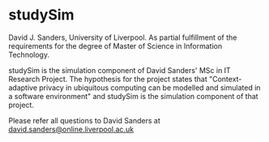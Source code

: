 # studySim
David J. Sanders, University of Liverpool. As partial fulfillment of the requirements for the degree of Master of Science in Information Technology.

studySim is the simulation component of David Sanders' MSc in IT Research Project. The hypothesis for the project states that "Context-adaptive privacy in ubiquitous computing can be modelled and simulated in a software environment" and studySim is the simulation component of that project.

Please refer all questions to David Sanders at david.sanders@online.liverpool.ac.uk 

